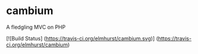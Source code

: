 # cambium
A fledgling MVC on PHP

[![Build Status]
(https://travis-ci.org/elmhurst/cambium.svg)]
(https://travis-ci.org/elmhurst/cambium)
